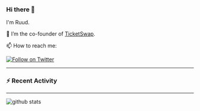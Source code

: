 ### Hi there 👋

I'm Ruud. 

🎫 I’m the co-founder of [TicketSwap](https://www.ticketswap.com).

📫 How to reach me:

[![Follow on Twitter](https://img.shields.io/badge/--twitter?label=Twitter&logo=Twitter&style=social)](https://twitter.com/ruudk)

---

### :zap: Recent Activity

<!--START_SECTION:activity-->
<!--END_SECTION:activity-->

---

![github stats](https://github-readme-stats.vercel.app/api?username=ruudk&count_private=1)
